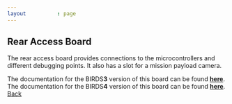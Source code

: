 ```yaml
---
layout          : page
---
```


## Rear Access Board

The rear access board provides connections to the microcontrollers and different debugging points. It also has a slot for a mission payload camera.

The documentation for the BIRDS**3** version of this board can be found [**here**](https://github.com/BIRDSOpenSource/BIRDS3-RAB).
The documentation for the BIRDS**4** version of this board can be found [**here**](https://github.com/BIRDSOpenSource/BIRDS4-RAB).
[Back](./)
